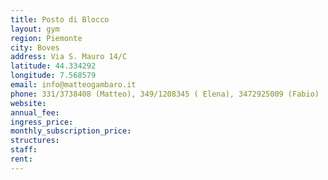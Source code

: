 ```yaml
---
title: Posto di Blocco
layout: gym
region: Piemonte
city: Boves
address: Via S. Mauro 14/C
latitude: 44.334292
longitude: 7.568579
email: info@matteogambaro.it
phone: 331/3738408 (Matteo), 349/1208345 ( Elena), 3472925009 (Fabio)
website: 
annual_fee: 
ingress_price: 
monthly_subscription_price: 
structures: 
staff: 
rent: 
---
```


